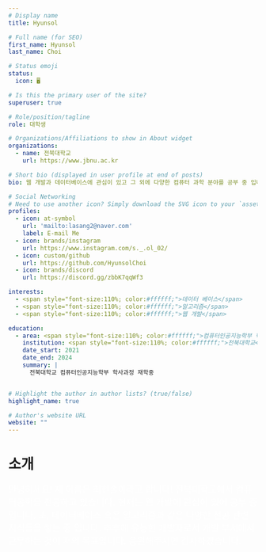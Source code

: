 ```yaml
---
# Display name
title: Hyunsol

# Full name (for SEO)
first_name: Hyunsol
last_name: Choi

# Status emoji
status:
  icon: 🖥️

# Is this the primary user of the site?
superuser: true

# Role/position/tagline
role: 대학생

# Organizations/Affiliations to show in About widget
organizations:
  - name: 전북대학교 
    url: https://www.jbnu.ac.kr

# Short bio (displayed in user profile at end of posts)
bio: 웹 개발과 데이터베이스에 관심이 있고 그 외에 다양한 컴퓨터 과학 분야를 공부 중 입니다.

# Social Networking
# Need to use another icon? Simply download the SVG icon to your `assets/media/icons/` folder.
profiles:
  - icon: at-symbol
    url: 'mailto:lasang2@naver.com'
    label: E-mail Me
  - icon: brands/instagram
    url: https://www.instagram.com/s._.ol_02/
  - icon: custom/github
    url: https://github.com/HyunsolChoi
  - icon: brands/discord    
    url: https://discord.gg/zbbK7qqWf3

interests:
  - <span style="font-size:110%; color:#ffffff;">데이터 베이스</span>
  - <span style="font-size:110%; color:#ffffff;">알고리즘</span>
  - <span style="font-size:110%; color:#ffffff;">웹 개발</span>

education:
  - area: <span style="font-size:110%; color:#ffffff;">컴퓨터인공지능학부 학사과정 </span>
    institution: <span style="font-size:110%; color:#ffffff;">전북대학교</span>
    date_start: 2021
    date_end: 2024
    summary: |
      전북대학교 컴퓨터인공지능학부 학사과정 재학중


# Highlight the author in author lists? (true/false)
highlight_name: true

# Author's website URL
website: ""
---
```


# 소개

<span style="font-size:130%; color: #ffffff" >
안녕하세요! 제 이름은 최현솔이라고 합니다! 전북대학교에서 컴퓨터공학을 전공하고 있습니다. 현재는 웹 개발에 관심이 있어 공부 중입니다. 또, 데이터베이스 혹은 알고리즘과 같은 다양한 전공 관련 지식들을 쌓는 중 입니다. 추후에 유능한 개발자로서 개발 부서에서 근무하는 것이 저의 목표입니다. 응원해주시면 감사하겠습니다. </span>